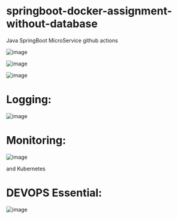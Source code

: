 # springboot-docker-assignment-without-database
Java SpringBoot MicroService
github actions


![image](https://user-images.githubusercontent.com/54719289/110832417-4aca4100-82c1-11eb-872a-e5bfeeabe886.png)

![image](https://user-images.githubusercontent.com/54719289/110832609-8238ed80-82c1-11eb-8c1d-b536a9892180.png)

![image](https://user-images.githubusercontent.com/54719289/110833020-f4a9cd80-82c1-11eb-9f31-cf56ffeb1355.png)

# Logging:

![image](https://user-images.githubusercontent.com/54719289/110833115-1c009a80-82c2-11eb-89c1-5c729e3f8f0c.png)


# Monitoring:

![image](https://user-images.githubusercontent.com/54719289/110833146-2753c600-82c2-11eb-9f6a-297986e895a3.png)

and Kubernetes

# DEVOPS Essential:

![image](https://user-images.githubusercontent.com/54719289/110841231-a7caf480-82cb-11eb-9f89-ac26820215e5.png)
